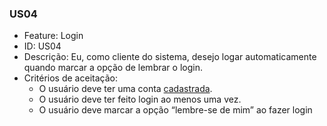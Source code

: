### US04

- Feature: Login
- ID: US04
- Descrição: Eu, como cliente do sistema, desejo logar automaticamente quando marcar a opção de lembrar o login.
- Critérios de aceitação:
    * O usuário deve ter uma conta <a href="../../diagramas/casosDeUso/UC08">cadastrada<a/>.
    * O usuário deve ter feito login ao menos uma vez.
    * O usuário deve marcar a opção “lembre-se de mim” ao fazer login
    